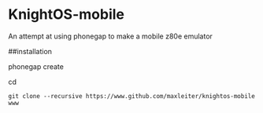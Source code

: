 # KnightOS-mobile
An attempt at using phonegap to make a mobile z80e emulator

##installation

phonegap create <name>

cd <name>

`git clone --recursive https://www.github.com/maxleiter/knightos-mobile www` 
